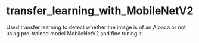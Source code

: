 # transfer_learning_with_MobileNetV2
Used transfer learning to detect whether the image is of an Alpaca or not using pre-trained model MobileNetV2 and fine tuning it.
